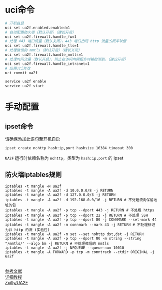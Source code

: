 # uci命令

```bash
# 开机自启
uci set ua2f.enabled.enabled=1
# 自动配置防火墙（默认开启）（建议开启）
uci set ua2f.firewall.handle_fw=1
# 处理 443 端口流量（默认关闭），443 端口出现 http 流量的概率较低
uci set ua2f.firewall.handle_tls=1
# 处理微信的 mmtls（默认开启）（建议关闭）
uci set ua2f.firewall.handle_mmtls=1
# 处理内网流量（默认开启），防止在访问内网服务时被检测到。（建议开启）
uci set ua2f.firewall.handle_intranet=1
# 应用uci修改
uci commit ua2f

service ua2f enable
service ua2f start
```

# 手动配置
## ipset命令

请确保添加此语句至开机自启
```bash
ipset create nohttp hash:ip,port hashsize 16384 timeout 300
```
`UA2F` 运行时依赖名称为 `nohttp`，类型为 `hash:ip,port` 的 ipset

## 防火墙iptables规则
```shell
iptables -t mangle -N ua2f
iptables -t mangle -A ua2f -d 10.0.0.0/8 -j RETURN
iptables -t mangle -A ua2f -d 127.0.0.0/8 -j RETURN
iptables -t mangle -A ua2f -d 192.168.0.0/16 -j RETURN # 不处理流向保留地址的包
iptables -t mangle -A ua2f -p tcp --dport 443 -j RETURN # 不处理 https
iptables -t mangle -A ua2f -p tcp --dport 22 -j RETURN # 不处理 SSH
iptables -t mangle -A ua2f -p tcp --dport 80 -j CONNMARK --set-mark 44
iptables -t mangle -A ua2f -m connmark --mark 43 -j RETURN # 不处理标记为非 http 的流 (实验性)
iptables -t mangle -A ua2f -m set --set nohttp dst,dst -j RETURN
iptables -t mangle -A ua2f -p tcp --dport 80 -m string --string "/mmtls/" --algo bm -j RETURN # 不处理微信的 mmtls
iptables -t mangle -A ua2f -j NFQUEUE --queue-num 10010
iptables -t mangle -A FORWARD -p tcp -m conntrack --ctdir ORIGINAL -j ua2f
```

<br><a href="http://trac.gateworks.com/wiki/OpenWrt/kernelconfig">参考文献</a><br>
<a href="https://sunbk201public.notion.site/sunbk201public/OpenWrt-f59ae1a76741486092c27bc24dbadc59">详细教程</a><br>
<a href="https://github.com/Zxilly/UA2F">Zxilly/UA2F</a><br>


